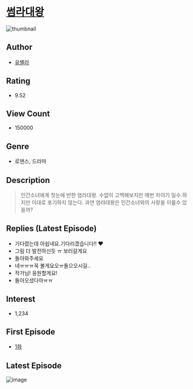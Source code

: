 # [썸라대왕](https://comic.naver.com/bestChallenge/list?titleId=759724)
![thumbnail](https://image-comic.pstatic.net/user_contents_data/challenge_comic/2021/02/05/154764/thumbnail_202x164330b2a14_0a70_4ac1_977b_2b4aae189720_00000620.JPEG)

## Author
- [유별라](https://comic.naver.com/artistTitle?id=154764)

## Rating
- 9.52

## View Count
- 150000

## Genre
- 로맨스, 드라마

## Description
> 인간소녀에게 첫눈에 반한 염라대왕. 수없이 고백해보지만 매번 차이기 일수.하지만 이대로 포기하지 않는다. 과연 염라대왕은 인간소녀와의 사랑을 이룰수 있을까?

## Replies (Latest Episode)
- 기다렸는데 아쉽네요.기다리겠습니다!! ❤️
- 그림 더 발전하신듯 ㅠ 보러갈게요
- 돌아와주세요
- 네ㅠㅠㅠ꼭 볼게요오ㅠ돌으오시길..
- 작가님! 응원할게요!
- 돌아오셨다아ㅠㅠ

## Interest
- 1,234

## First Episode
- [1화](https://comic.naver.com/bestChallenge/detail?titleId=759724&no=1)

## Latest Episode
![image](https://image-comic.pstatic.net/user_contents_data/challenge_comic/2021/07/16/154764/upload_7293635913063609650.jpeg)
